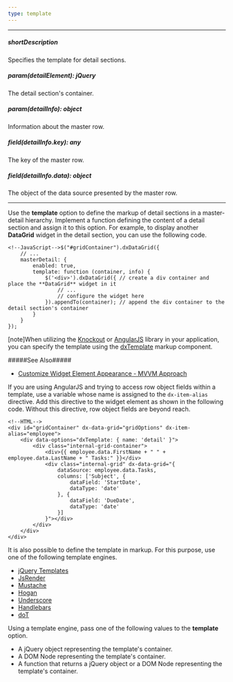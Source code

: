```yaml
---
type: template
---
```

---
##### shortDescription
Specifies the template for detail sections.

##### param(detailElement): jQuery
The detail section's container.

##### param(detailInfo): object
Information about the master row.

##### field(detailInfo.key): any
The key of the master row.

##### field(detailInfo.data): object
The object of the data source presented by the master row.

---
Use the **template** option to define the markup of detail sections in a master-detail hierarchy. Implement a function defining the content of a detail section and assign it to this option. For example, to display another **DataGrid** widget in the detail section, you can use the following code.

    <!--JavaScript-->$("#gridContainer").dxDataGrid({
        // ...
        masterDetail: {
            enabled: true,
            template: function (container, info) {
                $('<div>').dxDataGrid({ // create a div container and place the **DataGrid** widget in it
                    // ...
                    // configure the widget here
                }).appendTo(container); // append the div container to the detail section's container
            }
        }
    });

[note]When utilizing the [Knockout](https://knockoutjs.com) or [AngularJS](https://angularjs.org) library in your application, you can specify the template using the [dxTemplate](/api-reference/10%20UI%20Widgets/Markup%20Components/dxTemplate '/Documentation/ApiReference/UI_Widgets/Markup_Components/dxTemplate/') markup component. 

#####See Also#####
- [Customize Widget Element Appearance - MVVM Approach](/concepts/10%20UI%20Widgets/80%20Common/35%20Customize%20Widget%20Element%20Appearance%20-%20MVVM%20Approach '/Documentation/Guide/UI_Widgets/Common/Customize_Widget_Element_Appearance_-_MVVM_Approach/')

If you are using AngularJS and trying to access row object fields within a template, use a variable whose name is assigned to the `dx-item-alias` directive. Add this directive to the widget element as shown in the following code. Without this directive, row object fields are beyond reach.

    <!--HTML-->
    <div id="gridContainer" dx-data-grid="gridOptions" dx-item-alias="employee">
        <div data-options="dxTemplate: { name: 'detail' }">
            <div class="internal-grid-container">
                <div>{{ employee.data.FirstName + " " + employee.data.LastName + " Tasks:" }}</div>
                <div class="internal-grid" dx-data-grid="{
                    dataSource: employee.data.Tasks,
                    columns: ['Subject', {
                        dataField: 'StartDate',
                        dataType: 'date'
                    }, {
                        dataField: 'DueDate',
                        dataType: 'date'
                    }]                
                }"></div>
            </div>
        </div>
    </div>

It is also possible to define the template in markup. For this purpose, use one of the following template engines.

- [jQuery Templates](https://github.com/BorisMoore/jquery-tmpl)        
- [JsRender](https://github.com/BorisMoore/jsrender)        
- [Mustache](https://mustache.github.io)
- [Hogan](https://twitter.github.io/hogan.js)
- [Underscore](https://underscorejs.org)
- [Handlebars](https://handlebarsjs.com)
- [doT](https://olado.github.io/doT/index.html)

Using a template engine, pass one of the following values to the **template** option.

- A jQuery object representing the template's container.        
- A DOM Node representing the template's container.        
- A function that returns a jQuery object or a DOM Node representing the template's container.